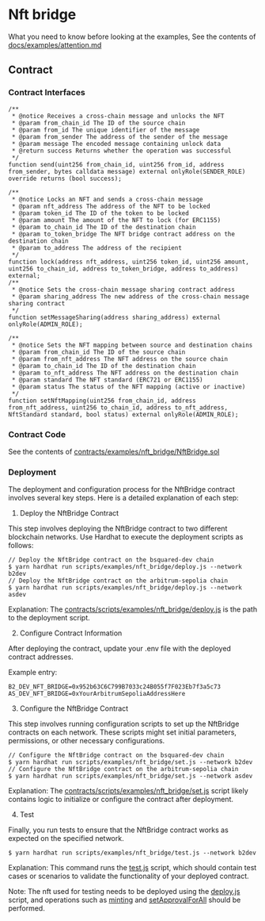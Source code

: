 # Nft bridge

What you need to know before looking at the examples, See the contents
of [docs/examples/attention.md](./docs/examples/attention.md)

## Contract

### Contract Interfaces

```
/**
 * @notice Receives a cross-chain message and unlocks the NFT
 * @param from_chain_id The ID of the source chain
 * @param from_id The unique identifier of the message
 * @param from_sender The address of the sender of the message
 * @param message The encoded message containing unlock data
 * @return success Returns whether the operation was successful
 */
function send(uint256 from_chain_id, uint256 from_id, address from_sender, bytes calldata message) external onlyRole(SENDER_ROLE) override returns (bool success);

/**
 * @notice Locks an NFT and sends a cross-chain message
 * @param nft_address The address of the NFT to be locked
 * @param token_id The ID of the token to be locked
 * @param amount The amount of the NFT to lock (for ERC1155)
 * @param to_chain_id The ID of the destination chain
 * @param to_token_bridge The NFT bridge contract address on the destination chain
 * @param to_address The address of the recipient
 */
function lock(address nft_address, uint256 token_id, uint256 amount, uint256 to_chain_id, address to_token_bridge, address to_address) external;
/**
 * @notice Sets the cross-chain message sharing contract address
 * @param sharing_address The new address of the cross-chain message sharing contract
 */
function setMessageSharing(address sharing_address) external onlyRole(ADMIN_ROLE);

/**
 * @notice Sets the NFT mapping between source and destination chains
 * @param from_chain_id The ID of the source chain
 * @param from_nft_address The NFT address on the source chain
 * @param to_chain_id The ID of the destination chain
 * @param to_nft_address The NFT address on the destination chain
 * @param standard The NFT standard (ERC721 or ERC1155)
 * @param status The status of the NFT mapping (active or inactive)
 */
function setNftMapping(uint256 from_chain_id, address from_nft_address, uint256 to_chain_id, address to_nft_address, NftStandard standard, bool status) external onlyRole(ADMIN_ROLE);
```

### Contract Code

See the contents
of [contracts/examples/nft_bridge/NftBridge.sol](../../../contracts/contracts/examples/nft_bridge/NftBridge.sol)

### Deployment

The deployment and configuration process for the NftBridge contract involves several key steps. Here is a detailed
explanation of each step:

1. Deploy the NftBridge Contract

This step involves deploying the NftBridge contract to two different blockchain networks. Use Hardhat to execute the
deployment scripts as follows:

```
// Deploy the NftBridge contract on the bsquared-dev chain
$ yarn hardhat run scripts/examples/nft_bridge/deploy.js --network b2dev
// Deploy the NftBridge contract on the arbitrum-sepolia chain
$ yarn hardhat run scripts/examples/nft_bridge/deploy.js --network asdev
```

Explanation:
The [contracts/scripts/examples/nft_bridge/deploy.js](../../../contracts/scripts/examples/nft_bridge/deploy.js) is the
path to the deployment script.

2. Configure Contract Information

After deploying the contract, update your .env file with the deployed contract addresses.

Example entry:

```
B2_DEV_NFT_BRIDGE=0x952b63C6C799B7033c24B055f7F023Eb7f3a5c73
AS_DEV_NFT_BRIDGE=0xYourArbitrumSepoliaAddressHere
```

3. Configure the NftBridge Contract

This step involves running configuration scripts to set up the NftBridge contracts on each network. These scripts
might set initial parameters, permissions, or other necessary configurations.

```
// Configure the NftBridge contract on the bsquared-dev chain
$ yarn hardhat run scripts/examples/nft_bridge/set.js --network b2dev
// Configure the NftBridge contract on the arbitrum-sepolia chain
$ yarn hardhat run scripts/examples/nft_bridge/set.js --network asdev
```

Explanation:
The [contracts/scripts/examples/nft_bridge/set.js](../../../contracts/scripts/examples/nft_bridge/set.js) script likely
contains logic to initialize or configure the contract after deployment.

4. Test

Finally, you run tests to ensure that the NftBridge contract works as expected on the specified network.

```
$ yarn hardhat run scripts/examples/nft_bridge/test.js --network b2dev
```

Explanation:
This command runs the [test.js](../../../contracts/scripts/examples/nft_bridge/test.js) script, which should contain
test cases or scenarios to validate the functionality of your deployed contract.

Note:
The nft used for testing needs to be deployed using
the [deploy.js](../../../contracts/scripts/examples/erc721/deploy.js)
script, and operations such as [minting](../../../contracts/scripts/examples/erc721/mint.js) and
[setApprovalForAll](../../../contracts/scripts/examples/erc721/setApprovalForAll.js) should be performed.